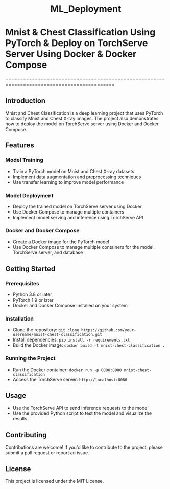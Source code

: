 <h1 style="text-align:center;">ML_Deployment</h1>

# Mnist & Chest Classification Using PyTorch & Deploy on TorchServe Server Using Docker & Docker Compose
===========================================================================================

## Introduction
Mnist and Chest Classification is a deep learning project that uses PyTorch to classify Mnist and Chest X-ray images. The project also demonstrates how to deploy the model on TorchServe server using Docker and Docker Compose.

## Features
### Model Training
* Train a PyTorch model on Mnist and Chest X-ray datasets
* Implement data augmentation and preprocessing techniques
* Use transfer learning to improve model performance

### Model Deployment
* Deploy the trained model on TorchServe server using Docker
* Use Docker Compose to manage multiple containers
* Implement model serving and inference using TorchServe API

### Docker and Docker Compose
* Create a Docker image for the PyTorch model
* Use Docker Compose to manage multiple containers for the model, TorchServe server, and database

## Getting Started
### Prerequisites
* Python 3.8 or later
* PyTorch 1.9 or later
* Docker and Docker Compose installed on your system

### Installation
* Clone the repository: `git clone https://github.com/your-username/mnist-chest-classification.git`
* Install dependencies: `pip install -r requirements.txt`
* Build the Docker image: `docker build -t mnist-chest-classification .`

### Running the Project
* Run the Docker container: `docker run -p 8080:8080 mnist-chest-classification`
* Access the TorchServe server: `http://localhost:8080`

## Usage
* Use the TorchServe API to send inference requests to the model
* Use the provided Python script to test the model and visualize the results

## Contributing
Contributions are welcome! If you'd like to contribute to the project, please submit a pull request or report an issue.

## License
This project is licensed under the MIT License.
